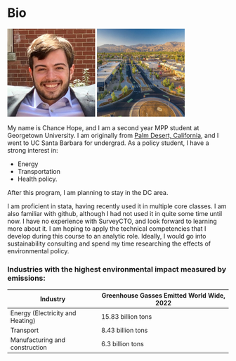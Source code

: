 # Bio
<img src="img/IMG_1698.JPG" alt="pic" width="200" height="200"> <img src="img/palm-desert-downtown.jpg" alt="pic" width="200" height="200">

My name is Chance Hope, and I am a second year MPP student at Georgetown University. I am originally from [Palm Desert, California](https://www.worldatlas.com/cities/palm-desert-california.html), and I went to UC Santa Barbara for undergrad. As a policy student, I have a strong interest in: 
- Energy
- Transportation
- Health policy. 

After this program, I am planning to stay in the DC area. 

I am proficient in stata, having recently used it in multiple core classes. I am also familiar with github, although I had not used it in quite some time until now. I have no experience with SurveyCTO, and look forward to learning more about it. I am hoping to apply the technical competencies that I develop during this course to an analytic role. Ideally, I would go into sustainability consulting and spend my time researching the effects of environmental policy.

### Industries with the highest environmental impact measured by emissions:

| Industry                         | Greenhouse Gasses Emitted World Wide, 2022 |
| -------------------------------- | ------------------------------------------ |
| Energy (Electricity and Heating) | 15.83 billion tons                         |
| Transport                        | 8.43 billion tons                          |
| Manufacturing and construction   | 6.3 billion tons                           |
